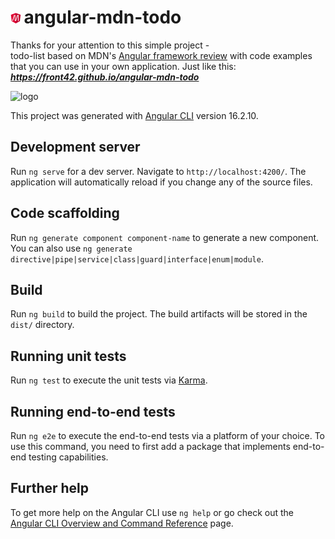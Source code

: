 # <img src="./src/favicon.png" alt="Angular MDN ToDo" height="17"/>&#8239;angular-mdn-todo
Thanks for your attention to this simple project -  
todo-list based on MDN's [Angular framework review](https://developer.mozilla.org/ru/docs/Learn/Tools_and_testing/Client-side_JavaScript_frameworks/Angular_getting_started) with code examples  
that you can use in your own application. Just like this:  
***https://front42.github.io/angular-mdn-todo***  

<img src="https://rolling-scopes-school.github.io/front42-JSFE2021Q1/presentation/z/front42.jpg" alt="logo" height="17"/>  

This project was generated with [Angular CLI](https://github.com/angular/angular-cli) version 16.2.10.  
## Development server

Run `ng serve` for a dev server. Navigate to `http://localhost:4200/`. The application will automatically reload if you change any of the source files.

## Code scaffolding

Run `ng generate component component-name` to generate a new component. You can also use `ng generate directive|pipe|service|class|guard|interface|enum|module`.

## Build

Run `ng build` to build the project. The build artifacts will be stored in the `dist/` directory.

## Running unit tests

Run `ng test` to execute the unit tests via [Karma](https://karma-runner.github.io).

## Running end-to-end tests

Run `ng e2e` to execute the end-to-end tests via a platform of your choice. To use this command, you need to first add a package that implements end-to-end testing capabilities.

## Further help

To get more help on the Angular CLI use `ng help` or go check out the [Angular CLI Overview and Command Reference](https://angular.io/cli) page.
